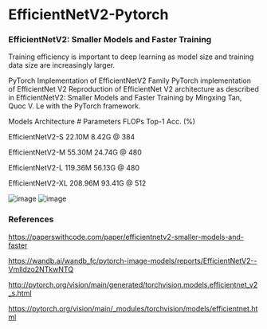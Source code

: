 # EfficientNetV2-Pytorch
### EfficientNetV2: Smaller Models and Faster Training

Training efficiency is important to deep learning as model size and training data size are increasingly larger.

PyTorch Implementation of EfficientNetV2 Family
PyTorch implementation of EfficientNet V2
Reproduction of EfficientNet V2 architecture as described in EfficientNetV2: Smaller Models and Faster Training by Mingxing Tan, Quoc V. Le with the PyTorch framework.

Models
Architecture	 # Parameters	 FLOPs	 Top-1 Acc. (%)

EfficientNetV2-S	22.10M	    8.42G @ 384	

EfficientNetV2-M	55.30M	     24.74G @ 480

EfficientNetV2-L	119.36M	     56.13G @ 480	

EfficientNetV2-XL	208.96M	     93.41G @ 512	


![image](https://user-images.githubusercontent.com/50706192/165751435-6c8426e6-dab8-45bf-8e35-33ba643339bf.png)          ![image](https://user-images.githubusercontent.com/50706192/165751478-4b353928-ec07-47bc-8fa2-46694ef77106.png)




### References

https://paperswithcode.com/paper/efficientnetv2-smaller-models-and-faster

https://wandb.ai/wandb_fc/pytorch-image-models/reports/EfficientNetV2--Vmlldzo2NTkwNTQ

http://pytorch.org/vision/main/generated/torchvision.models.efficientnet_v2_s.html

https://pytorch.org/vision/main/_modules/torchvision/models/efficientnet.html
